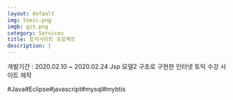 ```yaml
---
layout: default
img: toeic.png
imgb: git.png
category: Services
title: 토익사이트 프로젝트
description: |
---
```

  개발기간 : 2020.02.10 ~ 2020.02.24
  Jsp 모델2 구조로 구현한 인터넷 토익 수강 사이트 제작
	
  #Java#Eclipse#javascript#mysql#mybtis

